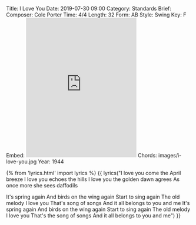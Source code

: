 Title: I Love You
Date: 2019-07-30 09:00
Category: Standards
Brief:
Composer: Cole Porter
Time: 4/4
Length: 32
Form: AB
Style: Swing
Key: F
Embed: <iframe src="https://open.spotify.com/embed/user/thatdavidmiller/playlist/0RMbjwgT1Hu5YB3QlPBMgd" width="300" height="380" frameborder="0" allowtransparency="true" allow="encrypted-media"></iframe>
Chords: images/i-love-you.jpg
Year: 1944

{% from 'lyrics.html' import lyrics %}
{{ lyrics("I love you come the April breeze
I love you echoes the hills
I love you the golden dawn agrees
As once more she sees daffodils

It's spring again
And birds on the wing again
Start to sing again
The old melody
I love you
That's song of songs
And it all belongs to you and me
It's spring again
And birds on the wing again
Start to sing again
The old melody
I love you
That's the song of songs
And it all belongs to you and me") }}
